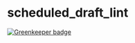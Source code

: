# scheduled_draft_lint

[![Greenkeeper badge](https://badges.greenkeeper.io/numazu-little-demon/scheduled_draft_lint.svg)](https://greenkeeper.io/)